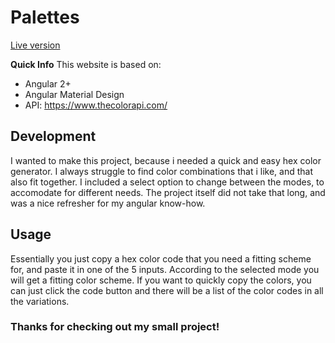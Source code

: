 # Palettes

[Live version](https://davekaito.github.io/palettes)

**Quick Info**
This website is based on:
* Angular 2+
* Angular Material Design
* API: https://www.thecolorapi.com/

## Development

I wanted to make this project, because i needed a quick and easy hex color generator. I always struggle to find color combinations that i like, and that also fit together. I included a select option to change between the modes, to accomodate for different needs. The project itself did not take that long, and was a nice refresher for my angular know-how.

## Usage

Essentially you just copy a hex color code that you need a fitting scheme for, and paste it in one of the 5 inputs. According to the selected mode you will get a fitting color scheme. If you want to quickly copy the colors, you can just click the code button and there will be a list of the color codes in all the variations.

### Thanks for checking out my small project!
